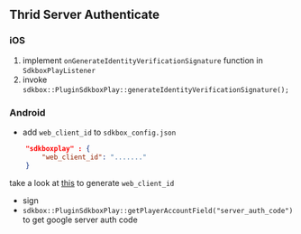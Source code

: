 ## Thrid Server Authenticate

### iOS

1. implement `onGenerateIdentityVerificationSignature` function in `SdkboxPlayListener`
2. invoke `sdkbox::PluginSdkboxPlay::generateIdentityVerificationSignature();`

### Android

* add `web_client_id` to `sdkbox_config.json`
```json
    "sdkboxplay" : {
        "web_client_id": "......."
    }
```
take a look at [this](https://developers.google.com/identity/protocols/OAuth2WebServer) to generate `web_client_id`
* sign
* `sdkbox::PluginSdkboxPlay::getPlayerAccountField("server_auth_code")` to get google server auth code

